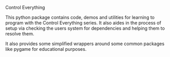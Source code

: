Control Everything

This python package contains code, demos and utilities for
learning to program with the Control Everything series. It also
aides in the process of setup via checking the users system for
dependencies and helping them to resolve them. 

It also provides some simplified wrappers around some common
packages like pygame for educational purposes.  

